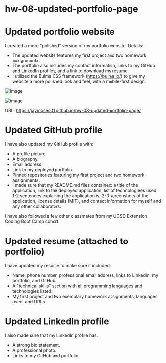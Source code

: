 # hw-08-updated-portfolio-page


# Updated portfolio website

I created a more "polished" version of my portfolio website. Details:
* The updated website features my first project and two homework assignments.
* The portfolio also includes my contact information, links to my GitHub and LinkedIn profiles, and a link to download my resume.
* I utilized the Bulma CSS framework (https://bulma.io/) to give my website a more polished look and feel, with a mobile-first design.

![image](https://user-images.githubusercontent.com/95326705/153139693-c7a1d9a2-12dd-4bac-95ed-fc8141f5a806.png)

![image](https://user-images.githubusercontent.com/95326705/153139730-cb5953be-292c-4aa2-874a-0e25d229787d.png)

URL: https://jaymoses01.github.io/hw-08-updated-portfolio-page/


# Updated GitHub profile

I have also updated my GitHub profile with:
* A profile picture.
* A biography.
* Email address.
* Link to my deployed portfolio.
* Pinned repositories featuring my first project and two homework assignments.
* I made sure that my README.md files contained: a title of the application, link to the deployed application, list of technologiees used, 1-2 sentences explaining the application is, 2-3 screenshots of the application, license details (MIT), and contact information for myself and any other collaborators.

I have also followed a few other classmates from my UCSD Extension Coding Boot Camp cohort.


# Updated resume (attached to portfolio)

I have updated my resume to make sure it included:
* Name, phone number, professional email address, links to LinkedIn, my portfolio, and GitHub.
* A "technical skills" section with all programming languages and technologies listed.
* My first project and two exemplary homework assignments, languages used, and URLs.


# Updated LinkedIn profile

I also made sure that my LinkedIn profile has:
* A strong bio statement.
* A professional photo.
* Links to my GitHub and portfolio.

